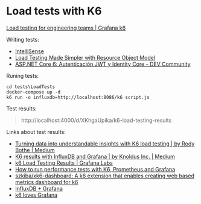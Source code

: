 # Load tests with K6

[Load testing for engineering teams | Grafana k6](https://k6.io/)

Writing tests:
- [IntelliSense](https://k6.io/docs/misc/intellisense/)
- [Load Testing Made Simpler with Resource Object Model](https://k6.io/blog/load-testing-made-simpler-with-resource-object-model/)
- [ASP.NET Core 6: Autenticación JWT y Identity Core - DEV Community](https://dev.to/isaacojeda/aspnet-core-6-autenticacion-jwt-y-identity-core-170i)
 

Runing tests:

```
cd tests\LoadTests
docker-compose up -d
k6 run -o influxdb=http://localhost:8086/k6 script.js
```

Test results: 

> http://localhost:4000/d/XKhgaUpika/k6-load-testing-results

Links about test results:

- [Turning data into understandable insights with K6 load testing | by Rody Bothe | Medium](https://medium.com/@rody.bothe/turning-data-into-understandable-insights-with-k6-load-testing-fa24e326e221)
- [K6 results with InfluxDB and Grafana | by Knoldus Inc. | Medium](https://medium.com/@knoldus/k6-results-with-influxdb-and-grafana-93b4dc381f6c)
- [k6 Load Testing Results | Grafana Labs](https://grafana.com/grafana/dashboards/2587-k6-load-testing-results/)
- [How to run performance tests with K6, Prometheus and Grafana](https://www.itix.fr/blog/how-to-run-performance-tests-with-k6-prometheus-grafana/)
- [szkiba/xk6-dashboard: A k6 extension that enables creating web based metrics dashboard for k6](https://github.com/szkiba/xk6-dashboard)
- [InfluxDB + Grafana](https://k6.io/docs/results-output/real-time/influxdb-grafana/)
- [k6 loves Grafana](https://k6.io/blog/k6-loves-grafana/)